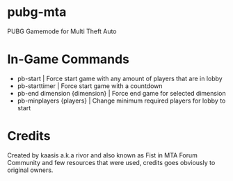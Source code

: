 # pubg-mta
PUBG Gamemode for Multi Theft Auto

# In-Game Commands
- pb-start | Force start game with any amount of players that are in lobby
- pb-starttimer | Force start game with a countdown
- pb-end dimension {dimension} | Force end game for selected dimension
- pb-minplayers {players} | Change minimum required players for lobby to start

# Credits
Created by kaasis a.k.a rivor and also known as Fist in MTA Forum Community and few resources that were used, credits goes obviously to original owners.
